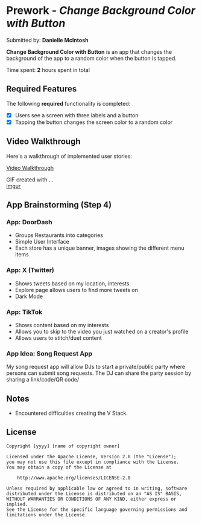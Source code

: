 # Prework - *Change Background Color with Button*

Submitted by: **Danielle McIntosh**

**Change Background Color with Button** is an app that changes the background of the app to a random color when the button is tapped.

Time spent: **2** hours spent in total

## Required Features

The following **required** functionality is completed:

- [X] Users see a screen with three labels and a button
- [X] Tapping the button changes the screen color to a random color
 
## Video Walkthrough

Here's a walkthrough of implemented user stories:

[Video Walkthrough](https://imgur.com/gallery/wic9uv7)

<!-- Replace this with whatever GIF tool you used! -->
GIF created with ...  
[imgur](https://imgur.com/)

## App Brainstorming (Step 4)

### App: DoorDash
- Groups Restaurants into categories
- Simple User Interface
- Each store has a unique banner, images showing the different menu items

### App: X (Twitter)
- Shows tweets based on my location, interests
- Explore page allows users to find more tweets on 
- Dark Mode

### App: TikTok
- Shows content based on my interests
- Allows you to skip to the video you just watched on a creator's profile
- Allows users to stitch/duet content

### App Idea: Song Request App
My song request app will allow DJs to start a private/public party where persons can submit song requests. The DJ can share the party session by sharing a link/code/QR code/


## Notes

- Encountered difficulties creating the V Stack.

## License

    Copyright [yyyy] [name of copyright owner]

    Licensed under the Apache License, Version 2.0 (the "License");
    you may not use this file except in compliance with the License.
    You may obtain a copy of the License at

        http://www.apache.org/licenses/LICENSE-2.0

    Unless required by applicable law or agreed to in writing, software
    distributed under the License is distributed on an "AS IS" BASIS,
    WITHOUT WARRANTIES OR CONDITIONS OF ANY KIND, either express or implied.
    See the License for the specific language governing permissions and
    limitations under the License.
